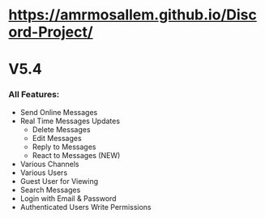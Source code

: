 # https://amrmosallem.github.io/Discord-Project/


# V5.4
### All Features:
* Send Online Messages
* Real Time Messages Updates
    - Delete Messages
    - Edit Messages
    - Reply to Messages
    - React to Messages (NEW)
* Various Channels
* Various Users
* Guest User for Viewing
* Search Messages
* Login with Email & Password
* Authenticated Users Write Permissions


